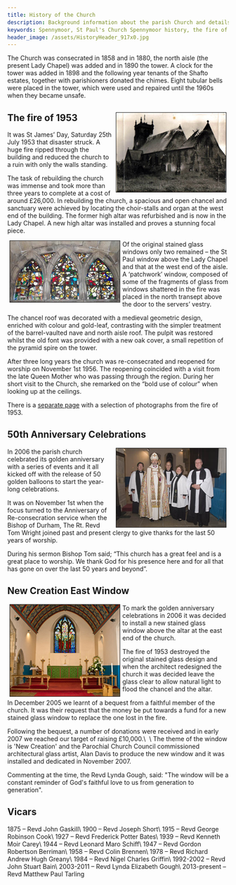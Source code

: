 ```yaml
---
title: History of the Church
description: Background information about the parish Church and details about the devastating fire of 1953 which destroyed the building.
keywords: Spennymoor, St Paul's Church Spennymoor history, the fire of 1953, Queen Mother's visit to Spennymoor in 1956, 50th anniversary celebrations, New Creation East End stained glass window, former vicars
header_image: /assets/HistoryHeader_917x0.jpg
---
```

The Church was consecrated in 1858 and in 1880, the north aisle (the present Lady Chapel) was added and in 1890 the tower. A clock for the tower was added in 1898 and the following year tenants of the Shafto estates, together with parishioners donated the chimes. Eight tubular bells were placed in the tower, which were used and repaired until the 1960s when they became unsafe.

## <img border="1" hspace="5" alt="The Church on fire" align="right" width="250" height="180" src="/assets/Church fire(1).jpg"/>The fire of 1953

It was St James’ Day, Saturday 25th July 1953 that disaster struck. A huge fire ripped through the building and reduced the church to a ruin with only the walls standing.

The task of rebuilding the church was immense and took more than three years to complete at a cost of around £26,000. In rebuilding the church, a spacious and open chancel and sanctuary were achieved by locating the choir-stalls and organ at the west end of the building. The former high altar was refurbished and is now in the Lady Chapel. A new high altar was installed and proves a stunning focal piece.

<img border="1" hspace="5" alt="The patchwork stained glass window" align="left" width="250" height="139" src="/assets/Patchwork.jpg"/>Of the original stained glass windows only two remained – the St Paul window above the Lady Chapel and that at the west end of the aisle. A ‘patchwork’ window, composed of some of the fragments of glass from windows shattered in the fire was placed in the north transept above the door to the servers’ vestry.

The chancel roof was decorated with a medieval geometric design, enriched with colour and gold-leaf, contrasting with the simpler treatment of the barrel-vaulted nave and north aisle roof. The pulpit was restored whilst the old font was provided with a new oak cover, a small repetition of the pyramid spire on the tower.

After three long years the church was re-consecrated and reopened for worship on November 1st 1956. The reopening coincided with a visit from the late Queen Mother who was passing through the region. During her short visit to the Church, she remarked on the “bold use of colour” when looking up at the ceilings.

There is a [separate page](/fire/) with a selection of photographs from the fire of 1953.

## 50th Anniversary Celebrations

<img border="1" hspace="5" alt="50th anniversary service in 2006" align="right" width="250" height="179" src="/assets/Anniversary service.jpg"/>In 2006 the parish church celebrated its golden anniversary with a series of events and it all kicked off with the release of 50 golden balloons to start the year-long celebrations.

It was on November 1st when the focus turned to the Anniversary of Re-consecration service when the Bishop of Durham, The Rt. Revd Tom Wright joined past and present clergy to give thanks for the last 50 years of worship.

During his sermon Bishop Tom said; “This church has a great feel and is a great place to worship. We thank God for his presence here and for all that has gone on over the last 50 years and beyond”.

## New Creation East Window

<img border="1" hspace="5" alt="New Creation East Window" align="left" width="250" height="208" src="/assets/Chancel.jpg"/>To mark the golden anniversary celebrations in 2006 it was decided to install a new stained glass window above the altar at the east end of the church.

The fire of 1953 destroyed the original stained glass design and when the architect redesigned the church it was decided leave the glass clear to allow natural light to flood the chancel and the altar.

In December 2005 we learnt of a bequest from a faithful member of the church. It was their request that the money be put towards a fund for a new stained glass window to replace the one lost in the fire.

Following the bequest, a number of donations were received and in early 2007 we reached our target of raising £10,000.\\
  &#160;\\
The theme of the window is 'New Creation' and the Parochial Church Council commissioned architectural glass artist, Alan Davis to produce the new window and it was installed and dedicated in November 2007.

Commenting at the time, the Revd Lynda Gough, said: "The window will be a constant reminder of God's faithful love to us from generation to generation".

## Vicars

1875 – Revd John Gaskill\\
1900 – Revd Joseph Short\\
1915 – Revd George Robinson Cook\\
1927 – Revd Frederick Potter Bates\\
1939 – Revd Kenneth Moir Carey\\
1944 – Revd Leonard Maro Schiff\\
1947 – Revd Gordon Robertson Berriman\\
1958 – Revd Colin Brennen\\
1978 – Revd Richard Andrew Hugh Greany\\
1984 – Revd Nigel Charles Griffin\\
1992-2002 – Revd John Stuart Bain\\
2003-2011 – Revd Lynda Elizabeth Gough\\
2013-present – Revd Matthew Paul Tarling
